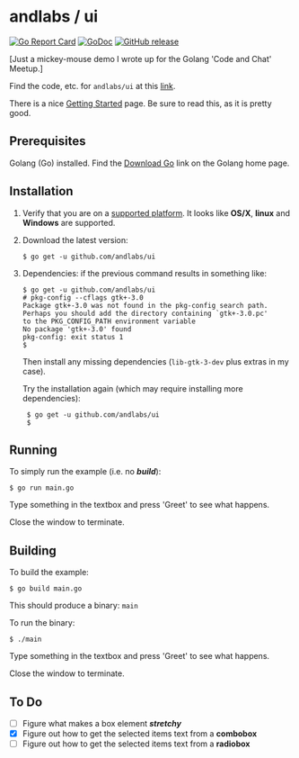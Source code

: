 # andlabs / ui

[![Go Report Card](https://goreportcard.com/badge/github.com/mramshaw/ui?style=flat-square)](https://goreportcard.com/report/github.com/mramshaw/ui)
[![GoDoc](https://godoc.org/github.com/mramshaw/ui?status.svg)](https://godoc.org/github.com/mramshaw/ui)
[![GitHub release](https://img.shields.io/github/release/mramshaw/ui.svg?style=flat-square)](https://github.com/mramshaw/ui/releases)

[Just a mickey-mouse demo I wrote up for the Golang 'Code and Chat' Meetup.]

Find the code, etc. for `andlabs/ui` at this [link](https://github.com/andlabs/ui).

There is a nice [Getting Started](https://github.com/andlabs/ui/wiki/Getting-Started) page.
Be sure to read this, as it is pretty good.

## Prerequisites

Golang (Go) installed. Find the [Download Go](https://golang.org/) link on the Golang home page.

## Installation

1. Verify that you are on a [supported platform](https://github.com/andlabs/ui#update-5-june-2016-you-can-finally-go-get-this-package). It looks like __OS/X__, __linux__ and __Windows__ are supported.

2. Download the latest version:

    ```
    $ go get -u github.com/andlabs/ui
    ```

3. Dependencies: if the previous command results in something like:

    ```
    $ go get -u github.com/andlabs/ui
    # pkg-config --cflags gtk+-3.0
    Package gtk+-3.0 was not found in the pkg-config search path.
    Perhaps you should add the directory containing `gtk+-3.0.pc'
    to the PKG_CONFIG_PATH environment variable
    No package 'gtk+-3.0' found
    pkg-config: exit status 1
    $
    ```

    Then install any missing dependencies (`lib-gtk-3-dev` plus extras in my case).

    Try the installation again (which may require installing more dependencies):

        $ go get -u github.com/andlabs/ui
        $

## Running

To simply run the example (i.e. no ___build___):

    $ go run main.go

Type something in the textbox and press 'Greet' to see what happens.

Close the window to terminate.

## Building

To build the example:

    $ go build main.go

This should produce a binary: `main`

To run the binary:

    $ ./main

Type something in the textbox and press 'Greet' to see what happens.

Close the window to terminate.

## To Do

* [ ] Figure what makes a box element ___stretchy___
* [x] Figure out how to get the selected items text from a __combobox__
* [ ] Figure out how to get the selected items text from a __radiobox__
